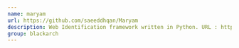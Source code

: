 ```yaml
---
name: maryam
url: https://github.com/saeeddhqan/Maryam
description: Web Identification framework written in Python. URL : https://github.com/saeeddhqan/Maryam Groups : blackarch blackarch-scanner blackarch-webapp blackarch-recon
group: blackarch
---
```

